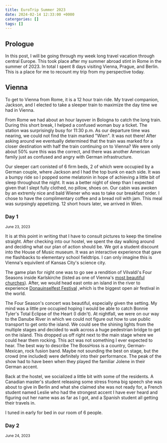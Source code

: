```yaml
---
title: EuroTrip Summer 2023
date: 2024-02-14 12:33:00 +0000
catergories: []
tags: []
---
```


## **Prologue**

In this post, I will be going through my week long travel vacation through central Europe. This took place after my summer abroad stint in Rome in the summer of 2023. In total I spent 8 days visiting Vienna, Prague, and Berlin. This is a place for me to recount my trip from my perspective today. 

## **Vienna**
To get to Vienna from Rome, it is a 12 hour train ride. My travel companion, Jackson, and I elected to take a sleeper train to maximize the day time we had in Vienna. 

From Rome we had about an hour layover in Bologna to catch the long train. During this short break, I helped a confused woman buy a ticket. The station was surprisingly busy for 11:30 p.m. As our departure time was nearing, we could not find the train marked "Wien". It was not there! After asking around we eventually determined that the train was marked for a closer destination with half the train continuing on to Vienna? We were only about 50% sure this was the correct, and there was another American family just as confused and angry with German infrastructure. 

Our sleeper cart conisted of 6 firm beds, 2 of which were occupied by a German couple, where Jackson and I had the top bunk on each side. It was a bumpy ride so I popped some melatonin in hope of achieving a little bit of sleep throughout the night. It was a better night of sleep than I expected given that I slept fully clothed, no pillow, shoes on. Our cabin was awoken by an extremly nice and bald Wiener who was to take our breakfast order. I chose to have the complimentary coffee and a bread roll with jam. This meal was surpsingly appetizing. 12 short hours later, we arrived in Wien.

### Day 1 
<sup>June 23, 2023<sup>

It is at this point in writing that I have to consult pictures to keep the timeline straight. After checking into our hostel, we spent the day walking around and deciding what our plan of action should be. We got a student discount into the House of Music museum. It was an interactive experience that gave me flashbacks to elementary school fieldtrips. I can only imagine this is Vienna's equivilent of Kansas City's science city. 

The game plan for night one was to go see a rendition of Vilvaldi's Four Seasons inside Karlskirche (listed as one of Vienna's [most beautiful churches](https://travelnotesandbeyond.com/churches-in-vienna/)). After, we would head east onto an island in the river to experience [Donauinselfest Festival](https://en.wikipedia.org/wiki/Donauinselfest#:~:text=The%20Donauinselfest%20(German%20for%20%22Danube,million%20visitors%20over%203%20days!)) ,which is the biggest open air festival in the world.

The Four Season's concert was beautiful, especially given the setting. My mind was a little pre occupied hoping I would be able to catch Bonnie Tyler's Total Eclipse of the Heart (I didn't). At nightfall, we were on our way to the Danube River in which we could not figure out how to use public transport to get onto the island. We could see the shining lights from the multiple stages and decided to walk across a huge pedestrian bridge to get on the island. This dropped us off right next to the main stage where we could hear them rocking. This act was not something I ever expected to hear. The best way to describe The BossHoss is a country, German-Mexican, rock fusion band. Maybe not sounding the best on stage, but the crowd (me included) were definitely into their performance. The peak of the show had to have been when they played the familiar Jolene in their German accent. 

Back at the hostel, we socialized a little bit with some of the residents. A Canadian master's student releasing some stress froma big speech she was about to give in Berlin and what she claimed she was not ready for, a French student named Leslie who had the strongest accent I have ever heard and figuring out her name was as far as I got, and a Spanish student all getting their travels in. 

I tuned in early for bed in our room of 6 people.

### Day 2
<sup>June 24, 2023<sup>




